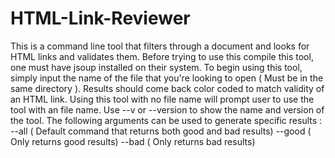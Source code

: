 # HTML-Link-Reviewer

This is a command line tool that filters through a document and looks for HTML links and validates them.
Before trying to use this compile this tool, one must have jsoup installed on their system. 
To begin using this tool, simply input the name of the file that you're looking to open ( Must be in the same directory ).
Results should come back color coded to match validity of an HTML link. 
Using this tool with no file name will prompt user to use the tool with an file name. 
Use --v or --version to show the name and version of the tool.
The following arguments can be used to generate specific results : 
--all ( Default command that returns both good and bad results)
--good ( Only returns good results)
--bad ( Only returns bad results)
